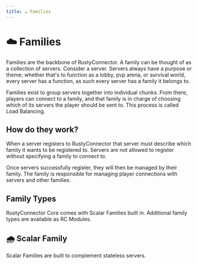 ```yaml
---
title: ☁️ Families
---
```


# ☁️ Families

Families are the backbone of RustyConnector.
A family can be thought of as a collection of servers.
Consider a server. Servers always have a purpose or theme; whether that's to function as a lobby, pvp arena, or survival world,
every server has a function, as such every server has a family it belongs to.

Families exist to group servers together into individual chunks.
From there, players can connect to a family, and that family is in charge of choosing which of its servers the player should be sent to.
This process is called Load Balancing.

## How do they work?
When a server registers to RustyConnector that server must describe which family it wants to be registered to.
Servers are not allowed to register without specifying a family to connect to.

Once servers successfully register, they will then be managed by their family.
The family is responsible for managing player connections with servers and other families.

## Family Types
RustyConnector Core comes with Scalar Families built in.
Additional family types are available as RC Modules.

## 🌧️ Scalar Family
Scalar Families are built to complement stateless servers.
